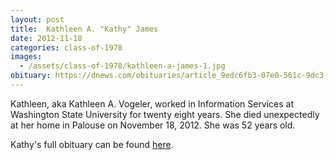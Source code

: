 ```yaml
---
layout: post
title:  Kathleen A. "Kathy" James
date: 2012-11-18
categories: class-of-1978
images:
  - /assets/class-of-1978/kathleen-a-james-1.jpg
obituary: https://dnews.com/obituaries/article_9edc6fb3-07e0-561c-9dc3-b37c5a4a22f7.html
---
```

Kathleen, aka Kathleen A. Vogeler, worked in Information Services at Washington State University for twenty eight years. She died unexpectedly at her home in Palouse on November 18, 2012. She was 52 years old.

Kathy's full obituary can be found [here](https://dnews.com/obituaries/article_9edc6fb3-07e0-561c-9dc3-b37c5a4a22f7.html).
